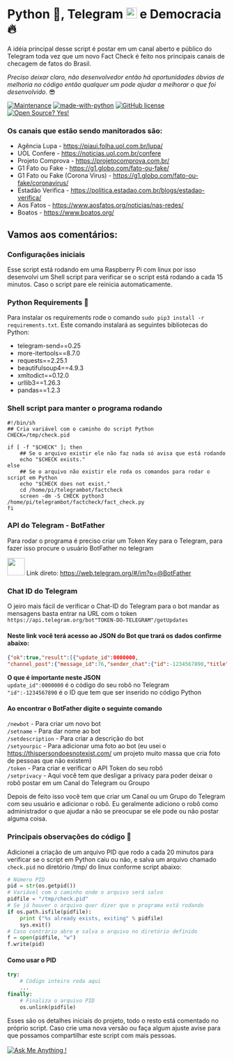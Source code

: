 # Python :snake:, Telegram <img src="https://logos-download.com/wp-content/uploads/2016/07/Telegram_logo.png" width="25" height="25"> e Democracia :fire:

A idéia principal desse script é postar em um canal aberto e público do Telegram toda vez que um novo Fact Check é feito nos principais canais de checagem de fatos do Brasil.

*Preciso deixar claro, não desenvolvedor então há oportunidades óbvias de melhoria no código então qualquer um pode ajudar a melhorar o que foi desenvolvido*. :sunglasses:

[![Maintenance](https://img.shields.io/badge/Maintained%3F-yes-green.svg)](https://github.com/tadeubanzato/fact_check_brasil/graphs/commit-activity) [![made-with-python](https://img.shields.io/badge/Made%20with-Python-1f425f.svg)](https://www.python.org/) [![GitHub license](https://img.shields.io/github/license/Naereen/StrapDown.js.svg)](https://github.com/tadeubanzato/fact_check_brasil/blob/main/LICENSE) [![Open Source? Yes!](https://badgen.net/badge/Open%20Source%20%3F/Yes%21/blue?icon=github)](https://github.com/tadeubanzato/fact_check_brasil)
</br>

### Os canais que estão sendo manitorados são:
- Agência Lupa - https://piaui.folha.uol.com.br/lupa/
- UOL Confere - https://noticias.uol.com.br/confere
- Projeto Comprova - https://projetocomprova.com.br/
- G1 Fato ou Fake - https://g1.globo.com/fato-ou-fake/
- G1 Fato ou Fake (Corona Virus) - https://g1.globo.com/fato-ou-fake/coronavirus/
- Estadão Verifica - https://politica.estadao.com.br/blogs/estadao-verifica/
- Aos Fatos - https://www.aosfatos.org/noticias/nas-redes/
- Boatos - https://www.boatos.org/

## Vamos aos comentários:
### Configurações iniciais
Esse script está rodando em uma Raspberry Pi com linux por isso desenvolvi um Shell script para verificar se o script está rodando a cada 15 minutos. Caso o script pare ele reinicia automaticamente.

### Python Requirements :snake:
Para instalar os requirements rode o comando `sudo pip3 install -r requirements.txt`.
Este comando instalará as seguintes bibliotecas do Python:
- telegram-send==0.25
- more-itertools==8.7.0
- requests==2.25.1
- beautifulsoup4==4.9.3
- xmltodict==0.12.0
- urllib3==1.26.3
- pandas==1.2.3

### Shell script para manter o programa rodando
```shell
#!/bin/sh
## Cria variável com o caminho do script Python
CHECK=/tmp/check.pid

if [ -f "$CHECK" ]; then
    ## Se o arquivo existir ele não faz nada só avisa que está rodando
    echo "$CHECK exists."
else
    ## Se o arquivo não existir ele roda os comandos para rodar o script em Python
    echo "$CHECK does not exist."
    cd /home/pi/telegrambot/factcheck
    screen -dm -S CHECK python3 /home/pi/telegrambot/factcheck/fact_check.py
fi

```
### API do Telegram - BotFather
Para rodar o programa é preciso criar um Token Key para o Telegram, para fazer isso procure o usuário BotFather no telegram

<img src="https://cdn-images-1.medium.com/max/1600/1*XolFpjck53uWNRG8dOZz7w.png" width="40" height="40"> Link direto: https://web.telegram.org/#/im?p=@BotFather

### Chat ID do Telegram
O jeiro mais fácil de verificar o Chat-ID do Telegram para o bot mandar as mensagens basta entrar na URL com o token `https://api.telegram.org/bot"TOKEN-DO-TELEGRAM"/getUpdates`
#### Neste link você terá acesso ao JSON do Bot que trará os dados confirme abaixo:
```json
{"ok":true,"result":[{"update_id":0000000,
"channel_post":{"message_id":76,"sender_chat":{"id":-1234567890,"title":"Fact Check Bot \ud83d\udc4a\ud83c\udffd","username":"factcheckbrasil","type":"channel"},"chat":
```
**O que é importante neste JSON**</br>
`update_id":0000000` é o código do seu robô no Telegram</br>
`"id":-1234567890` é o ID que tem que ser inserido no código Python


#### Ao encontrar o BotFather digite o seguinte comando
`/newbot` - Para criar um novo bot</br>
`/setname` - Para dar nome ao bot</br>
`/setdescription` - Para criar a descrição do bot</br>
`/setyourpic` - Para adicionar uma foto ao bot (eu usei o https://thispersondoesnotexist.com/ um projeto muito massa que cria foto de pessoas que não existem)</br>
`/token` - Para criar e verificar o API Token do seu robô</br>
`/setprivacy` - Aqui você tem que desligar a privacy para poder deixar o robô postar em um Canal do Telegram ou Groupo

Depois de feito isso você tem que criar um Canal ou um Grupo do Telegram com seu usuário e adicionar o robô. Eu geralmente adiciono o robô como administrador o que ajudar a não se preocupar se ele pode ou não postar alguma coisa.

### Principais observações do código :snake:
Adicionei a criação de um arquivo PID que rodo a cada 20 minutos para verificar se o script em Python caiu ou não, e salva um arquivo chamado `check.pid` no diretório /tmp/ do linux conforme script abaixo:
```python
# Número PID
pid = str(os.getpid())
# Variável com o caminho onde o arquivo será salvo
pidfile = "/tmp/check.pid"
# Se já houver o arquivo quer dizer que o programa está rodando
if os.path.isfile(pidfile):
    print ("%s already exists, exiting" % pidfile)
    sys.exit()
# Caso contrário abre e salva o arquivo no diretório definido
f = open(pidfile, "w")
f.write(pid)
```

#### Como usar o PID
```python
try:
	# Código inteiro roda aqui
	...
finally:
	# Finaliza o arquivo PID
	os.unlink(pidfile)
```

Esses são os detalhes iniciais do projeto, todo o resto está comentado no próprio script.
Caso crie uma nova versão ou faça algum ajuste avise para que possamos compartilhar este script com mais pessoas.</br></br>
[![Ask Me Anything !](https://img.shields.io/badge/Ask%20me-anything-1abc9c.svg)](https://github.com/tadeubanzato/fact_check_brasil)
